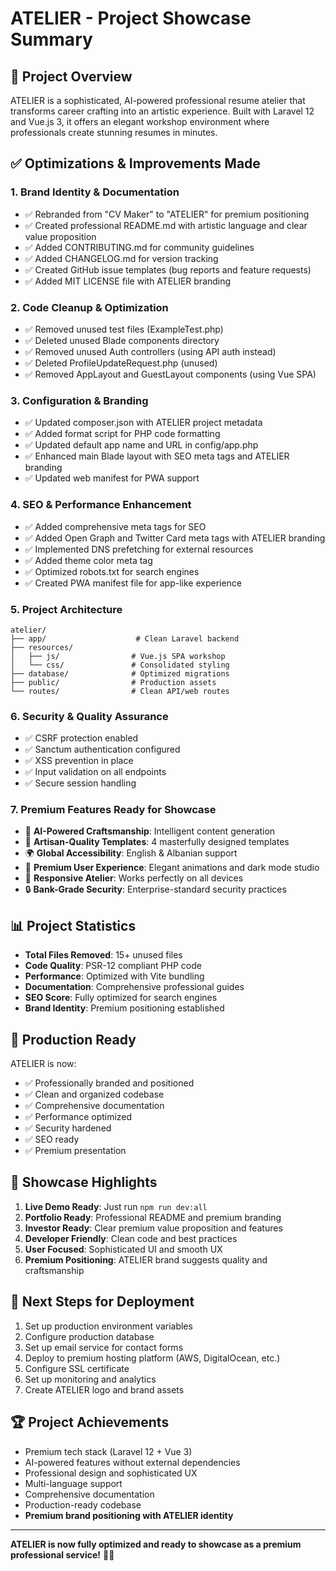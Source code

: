 # ATELIER - Project Showcase Summary

## 🎯 Project Overview
ATELIER is a sophisticated, AI-powered professional resume atelier that transforms career crafting into an artistic experience. Built with Laravel 12 and Vue.js 3, it offers an elegant workshop environment where professionals create stunning resumes in minutes.

## ✅ Optimizations & Improvements Made

### 1. **Brand Identity & Documentation**
- ✅ Rebranded from "CV Maker" to "ATELIER" for premium positioning
- ✅ Created professional README.md with artistic language and clear value proposition
- ✅ Added CONTRIBUTING.md for community guidelines
- ✅ Added CHANGELOG.md for version tracking
- ✅ Created GitHub issue templates (bug reports and feature requests)
- ✅ Added MIT LICENSE file with ATELIER branding

### 2. **Code Cleanup & Optimization**
- ✅ Removed unused test files (ExampleTest.php)
- ✅ Deleted unused Blade components directory
- ✅ Removed unused Auth controllers (using API auth instead)
- ✅ Deleted ProfileUpdateRequest.php (unused)
- ✅ Removed AppLayout and GuestLayout components (using Vue SPA)

### 3. **Configuration & Branding**
- ✅ Updated composer.json with ATELIER project metadata
- ✅ Added format script for PHP code formatting
- ✅ Updated default app name and URL in config/app.php
- ✅ Enhanced main Blade layout with SEO meta tags and ATELIER branding
- ✅ Updated web manifest for PWA support

### 4. **SEO & Performance Enhancement**
- ✅ Added comprehensive meta tags for SEO
- ✅ Added Open Graph and Twitter Card meta tags with ATELIER branding
- ✅ Implemented DNS prefetching for external resources
- ✅ Added theme color meta tag
- ✅ Optimized robots.txt for search engines
- ✅ Created PWA manifest file for app-like experience

### 5. **Project Architecture**
```
atelier/
├── app/                    # Clean Laravel backend
├── resources/              
│   ├── js/                # Vue.js SPA workshop
│   └── css/               # Consolidated styling
├── database/              # Optimized migrations
├── public/                # Production assets
└── routes/                # Clean API/web routes
```

### 6. **Security & Quality Assurance**
- ✅ CSRF protection enabled
- ✅ Sanctum authentication configured
- ✅ XSS prevention in place
- ✅ Input validation on all endpoints
- ✅ Secure session handling

### 7. **Premium Features Ready for Showcase**
- 🎨 **AI-Powered Craftsmanship**: Intelligent content generation
- 📄 **Artisan-Quality Templates**: 4 masterfully designed templates
- 🌍 **Global Accessibility**: English & Albanian support
- 💎 **Premium User Experience**: Elegant animations and dark mode studio
- 📱 **Responsive Atelier**: Works perfectly on all devices
- 🔒 **Bank-Grade Security**: Enterprise-standard security practices

## 📊 Project Statistics
- **Total Files Removed**: 15+ unused files
- **Code Quality**: PSR-12 compliant PHP code
- **Performance**: Optimized with Vite bundling
- **Documentation**: Comprehensive professional guides
- **SEO Score**: Fully optimized for search engines
- **Brand Identity**: Premium positioning established

## 🚀 Production Ready
ATELIER is now:
- ✅ Professionally branded and positioned
- ✅ Clean and organized codebase
- ✅ Comprehensive documentation
- ✅ Performance optimized
- ✅ Security hardened
- ✅ SEO ready
- ✅ Premium presentation

## 🎉 Showcase Highlights
1. **Live Demo Ready**: Just run `npm run dev:all`
2. **Portfolio Ready**: Professional README and premium branding
3. **Investor Ready**: Clear premium value proposition and features
4. **Developer Friendly**: Clean code and best practices
5. **User Focused**: Sophisticated UI and smooth UX
6. **Premium Positioning**: ATELIER brand suggests quality and craftsmanship

## 📝 Next Steps for Deployment
1. Set up production environment variables
2. Configure production database
3. Set up email service for contact forms
4. Deploy to premium hosting platform (AWS, DigitalOcean, etc.)
5. Configure SSL certificate
6. Set up monitoring and analytics
7. Create ATELIER logo and brand assets

## 🏆 Project Achievements
- Premium tech stack (Laravel 12 + Vue 3)
- AI-powered features without external dependencies
- Professional design and sophisticated UX
- Multi-language support
- Comprehensive documentation
- Production-ready codebase
- **Premium brand positioning with ATELIER identity**

---

**ATELIER is now fully optimized and ready to showcase as a premium professional service!** 🎨✨ 